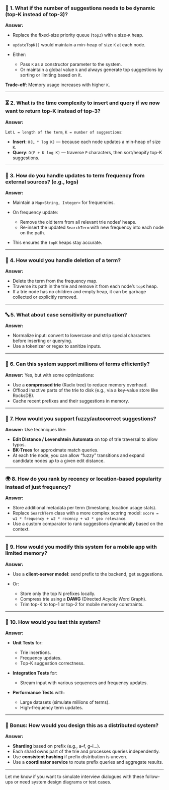 ### 🔁 **1. What if the number of suggestions needs to be dynamic (top-K instead of top-3)?**

**Answer:**

* Replace the fixed-size priority queue (`top3`) with a size-`K` heap.
* `updateTopK()` would maintain a min-heap of size `K` at each node.
* Either:

  * Pass `K` as a constructor parameter to the system.
  * Or maintain a global value `k` and always generate top suggestions by sorting or limiting based on it.

**Trade-off**: Memory usage increases with higher `K`.

---

### ⏳ **2. What is the time complexity to insert and query if we now want to return top-K instead of top-3?**

**Answer:**

Let `L = length of the term`, `K = number of suggestions`:

* **Insert**: `O(L * log K)` — because each node updates a min-heap of size `K`.
* **Query**: `O(P + K log K)` — traverse `P` characters, then sort/heapify top-K suggestions.

---

### 🔄 **3. How do you handle updates to term frequency from external sources? (e.g., logs)**

**Answer:**

* Maintain a `Map<String, Integer>` for frequencies.
* On frequency update:

  * Remove the old term from all relevant trie nodes’ heaps.
  * Re-insert the updated `SearchTerm` with new frequency into each node on the path.
* This ensures the `topK` heaps stay accurate.

---

### 🧹 **4. How would you handle deletion of a term?**

**Answer:**

* Delete the term from the frequency map.
* Traverse its path in the trie and remove it from each node’s `topK` heap.
* If a trie node has no children and empty heap, it can be garbage collected or explicitly removed.

---

### 🔤 **5. What about case sensitivity or punctuation?**

**Answer:**

* Normalize input: convert to lowercase and strip special characters before inserting or querying.
* Use a tokenizer or regex to sanitize inputs.

---

### 💾 **6. Can this system support millions of terms efficiently?**

**Answer:**
Yes, but with some optimizations:

* Use a **compressed trie** (Radix tree) to reduce memory overhead.
* Offload inactive parts of the trie to disk (e.g., via a key-value store like RocksDB).
* Cache recent prefixes and their suggestions in memory.

---

### 🧠 **7. How would you support fuzzy/autocorrect suggestions?**

**Answer:**
Use techniques like:

* **Edit Distance / Levenshtein Automata** on top of trie traversal to allow typos.
* **BK-Trees** for approximate match queries.
* At each trie node, you can allow “fuzzy” transitions and expand candidate nodes up to a given edit distance.

---

### 🌍 **8. How do you rank by recency or location-based popularity instead of just frequency?**

**Answer:**

* Store additional metadata per term (timestamp, location usage stats).
* Replace `SearchTerm` class with a more complex scoring model: `score = w1 * frequency + w2 * recency + w3 * geo relevance`.
* Use a custom comparator to rank suggestions dynamically based on the context.

---

### 🔧 **9. How would you modify this system for a mobile app with limited memory?**

**Answer:**

* Use a **client-server model**: send prefix to the backend, get suggestions.
* Or:

  * Store only the top N prefixes locally.
  * Compress trie using a **DAWG** (Directed Acyclic Word Graph).
  * Trim top-K to top-1 or top-2 for mobile memory constraints.

---

### 🧪 **10. How would you test this system?**

**Answer:**

* **Unit Tests** for:

  * Trie insertions.
  * Frequency updates.
  * Top-K suggestion correctness.
* **Integration Tests** for:

  * Stream input with various sequences and frequency updates.
* **Performance Tests** with:

  * Large datasets (simulate millions of terms).
  * High-frequency term updates.

---

### 🧊 Bonus: **How would you design this as a distributed system?**

**Answer:**

* **Sharding** based on prefix (e.g., a–f, g–l...).
* Each shard owns part of the trie and processes queries independently.
* Use **consistent hashing** if prefix distribution is uneven.
* Use a **coordinator service** to route prefix queries and aggregate results.

---

Let me know if you want to simulate interview dialogues with these follow-ups or need system design diagrams or test cases.
